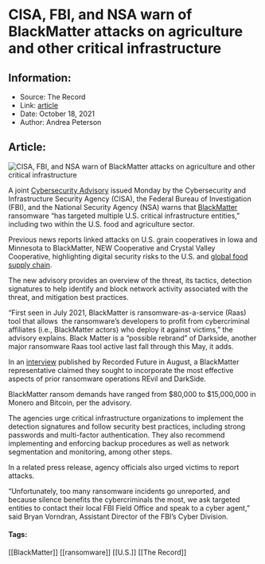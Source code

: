 # CISA, FBI, and NSA warn of BlackMatter attacks on agriculture and other critical infrastructure
### 

## Information:
+ Source: The Record
+ Link: [article](https://therecord.media/cisa-fbi-and-nsa-warn-of-blackmatter-attacks-on-agriculture-and-other-critical-infrastructure/)
+ Date: October 18, 2021
+ Author: Andrea Peterson


## Article:
![CISA, FBI, and NSA warn of BlackMatter attacks on agriculture and other critical infrastructure](https://therecord.media/wp-content/uploads/2021/08/agriculture.jpg)

A joint [Cybersecurity Advisory](https://us-cert.cisa.gov/ncas/alerts/aa21-291a) issued Monday by the Cybersecurity and Infrastructure Security Agency (CISA), the Federal Bureau of Investigation (FBI), and the National Security Agency (NSA) warns that [BlackMatter](https://therecord.media/blackmatter-ransomware-targets-companies-with-revenues-of-100-million-and-more/) ransomware “has targeted multiple U.S. critical infrastructure entities,” including two within the U.S. food and agriculture sector.  


Previous news reports linked attacks on U.S. grain cooperatives in Iowa and Minnesota to BlackMatter, NEW Cooperative and Crystal Valley Cooperative, highlighting digital security risks to the U.S. and [global food supply chain](https://therecord.media/ransomware-attacks-on-grain-coops-may-just-be-the-start-of-ag-sector-security-woes/). 


The new advisory provides an overview of the threat, its tactics, detection signatures to help identify and block network activity associated with the threat, and mitigation best practices. 


“First seen in July 2021, BlackMatter is ransomware-as-a-service (Raas) tool that allows  the ransomware’s developers to profit from cybercriminal affiliates (i.e., BlackMatter actors) who deploy it against victims,” the advisory explains. Black Matter is a “possible rebrand” of Darkside, another major ransomware Raas tool active last fall through this May, it adds.  
  
In an [interview](https://therecord.media/an-interview-with-blackmatter-a-new-ransomware-group-thats-learning-from-the-mistakes-of-darkside-and-revil/) published by Recorded Future in August, a BlackMatter representative claimed they sought to incorporate the most effective aspects of prior ransomware operations REvil and DarkSide.  
  
BlackMatter ransom demands have ranged from $80,000 to $15,000,000 in Monero and Bitcoin, per the advisory. 


The agencies urge critical infrastructure organizations to implement the detection signatures and follow security best practices, including strong passwords and multi-factor authentication. They also recommend implementing and enforcing backup procedures as well as network segmentation and monitoring, among other steps. 


In a related press release, agency officials also urged victims to report attacks. 


“Unfortunately, too many ransomware incidents go unreported, and because silence benefits the cybercriminals the most, we ask targeted entities to contact their local FBI Field Office and speak to a cyber agent,” said Bryan Vorndran, Assistant Director of the FBI’s Cyber Division.





#### Tags:
[[BlackMatter]] [[ransomware]] [[U.S.]] [[The Record]]
